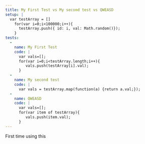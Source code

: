 ```yaml
---
title: My First Test vs My second test vs QWEASD
setup: |
  var testArray = []
    for(var i=0;i<100000;i++){
      testArray.push({ id: i, val: Math.random()});
    }
tests:
  -
    name: My First Test
    code: |
      var vals=[];
      for(var i=0;i<testArray.length;i++){
         vals.push(testArray[i].val);
      }
  -
    name: My second test
    code: |
      var vals = testArray.map(function(a) {return a.val;});
  -
    name: QWEASD
    code: |
      var vals=[];
      for(var item of testArray){
         vals.push(item.val);
      }
---
```

First time using this
